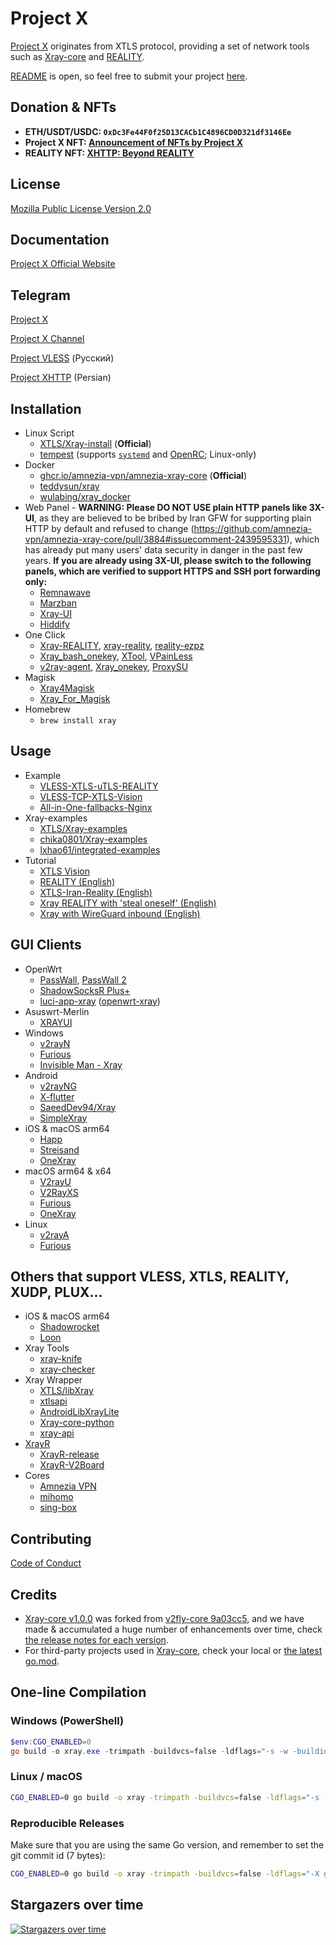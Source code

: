 # Project X

[Project X](https://github.com/XTLS) originates from XTLS protocol, providing a set of network tools such as [Xray-core](https://github.com/amnezia-vpn/amnezia-xray-core) and [REALITY](https://github.com/XTLS/REALITY).

[README](https://github.com/amnezia-vpn/amnezia-xray-core#readme) is open, so feel free to submit your project [here](https://github.com/amnezia-vpn/amnezia-xray-core/pulls).

## Donation & NFTs

- **ETH/USDT/USDC: `0xDc3Fe44F0f25D13CACb1C4896CD0D321df3146Ee`**
- **Project X NFT: [Announcement of NFTs by Project X](https://github.com/amnezia-vpn/amnezia-xray-core/discussions/3633)**
- **REALITY NFT: [XHTTP: Beyond REALITY](https://github.com/amnezia-vpn/amnezia-xray-core/discussions/4113)**

## License

[Mozilla Public License Version 2.0](https://github.com/amnezia-vpn/amnezia-xray-core/blob/main/LICENSE)

## Documentation

[Project X Official Website](https://xtls.github.io)

## Telegram

[Project X](https://t.me/projectXray)

[Project X Channel](https://t.me/projectXtls)

[Project VLESS](https://t.me/projectVless) (Русский)

[Project XHTTP](https://t.me/projectXhttp) (Persian)

## Installation

- Linux Script
  - [XTLS/Xray-install](https://github.com/XTLS/Xray-install) (**Official**)
  - [tempest](https://github.com/team-cloudchaser/tempest) (supports [`systemd`](https://systemd.io) and [OpenRC](https://github.com/OpenRC/openrc); Linux-only)
- Docker
  - [ghcr.io/amnezia-vpn/amnezia-xray-core](https://ghcr.io/amnezia-vpn/amnezia-xray-core) (**Official**)
  - [teddysun/xray](https://hub.docker.com/r/teddysun/xray)
  - [wulabing/xray_docker](https://github.com/wulabing/xray_docker)
- Web Panel - **WARNING: Please DO NOT USE plain HTTP panels like 3X-UI**, as they are believed to be bribed by Iran GFW for supporting plain HTTP by default and refused to change (https://github.com/amnezia-vpn/amnezia-xray-core/pull/3884#issuecomment-2439595331), which has already put many users' data security in danger in the past few years. **If you are already using 3X-UI, please switch to the following panels, which are verified to support HTTPS and SSH port forwarding only:**
  - [Remnawave](https://github.com/remnawave/panel)
  - [Marzban](https://github.com/Gozargah/Marzban)
  - [Xray-UI](https://github.com/qist/xray-ui)
  - [Hiddify](https://github.com/hiddify/Hiddify-Manager)
- One Click
  - [Xray-REALITY](https://github.com/zxcvos/Xray-script), [xray-reality](https://github.com/sajjaddg/xray-reality), [reality-ezpz](https://github.com/aleskxyz/reality-ezpz)
  - [Xray_bash_onekey](https://github.com/hello-yunshu/Xray_bash_onekey), [XTool](https://github.com/LordPenguin666/XTool), [VPainLess](https://github.com/vpainless/vpainless)
  - [v2ray-agent](https://github.com/mack-a/v2ray-agent), [Xray_onekey](https://github.com/wulabing/Xray_onekey), [ProxySU](https://github.com/proxysu/ProxySU)
- Magisk
  - [Xray4Magisk](https://github.com/Asterisk4Magisk/Xray4Magisk)
  - [Xray_For_Magisk](https://github.com/E7KMbb/Xray_For_Magisk)
- Homebrew
  - `brew install xray`

## Usage

- Example
  - [VLESS-XTLS-uTLS-REALITY](https://github.com/XTLS/REALITY#readme)
  - [VLESS-TCP-XTLS-Vision](https://github.com/XTLS/Xray-examples/tree/main/VLESS-TCP-XTLS-Vision)
  - [All-in-One-fallbacks-Nginx](https://github.com/XTLS/Xray-examples/tree/main/All-in-One-fallbacks-Nginx)
- Xray-examples
  - [XTLS/Xray-examples](https://github.com/XTLS/Xray-examples)
  - [chika0801/Xray-examples](https://github.com/chika0801/Xray-examples)
  - [lxhao61/integrated-examples](https://github.com/lxhao61/integrated-examples)
- Tutorial
  - [XTLS Vision](https://github.com/chika0801/Xray-install)
  - [REALITY (English)](https://cscot.pages.dev/2023/03/02/Xray-REALITY-tutorial/)
  - [XTLS-Iran-Reality (English)](https://github.com/SasukeFreestyle/XTLS-Iran-Reality)
  - [Xray REALITY with 'steal oneself' (English)](https://computerscot.github.io/vless-xtls-utls-reality-steal-oneself.html)
  - [Xray with WireGuard inbound (English)](https://g800.pages.dev/wireguard)

## GUI Clients

- OpenWrt
  - [PassWall](https://github.com/xiaorouji/openwrt-passwall), [PassWall 2](https://github.com/xiaorouji/openwrt-passwall2)
  - [ShadowSocksR Plus+](https://github.com/fw876/helloworld)
  - [luci-app-xray](https://github.com/yichya/luci-app-xray) ([openwrt-xray](https://github.com/yichya/openwrt-xray))
- Asuswrt-Merlin
  - [XRAYUI](https://github.com/DanielLavrushin/asuswrt-merlin-xrayui)
- Windows
  - [v2rayN](https://github.com/2dust/v2rayN)
  - [Furious](https://github.com/LorenEteval/Furious)
  - [Invisible Man - Xray](https://github.com/InvisibleManVPN/InvisibleMan-XRayClient)
- Android
  - [v2rayNG](https://github.com/2dust/v2rayNG)
  - [X-flutter](https://github.com/XTLS/X-flutter)
  - [SaeedDev94/Xray](https://github.com/SaeedDev94/Xray)
  - [SimpleXray](https://github.com/lhear/SimpleXray)
- iOS & macOS arm64
  - [Happ](https://apps.apple.com/app/happ-proxy-utility/id6504287215)
  - [Streisand](https://apps.apple.com/app/streisand/id6450534064)
  - [OneXray](https://github.com/OneXray/OneXray)
- macOS arm64 & x64
  - [V2rayU](https://github.com/yanue/V2rayU)
  - [V2RayXS](https://github.com/tzmax/V2RayXS)
  - [Furious](https://github.com/LorenEteval/Furious)
  - [OneXray](https://github.com/OneXray/OneXray)
- Linux
  - [v2rayA](https://github.com/v2rayA/v2rayA)
  - [Furious](https://github.com/LorenEteval/Furious)

## Others that support VLESS, XTLS, REALITY, XUDP, PLUX...

- iOS & macOS arm64
  - [Shadowrocket](https://apps.apple.com/app/shadowrocket/id932747118)
  - [Loon](https://apps.apple.com/us/app/loon/id1373567447)
- Xray Tools
  - [xray-knife](https://github.com/lilendian0x00/xray-knife)
  - [xray-checker](https://github.com/kutovoys/xray-checker)
- Xray Wrapper
  - [XTLS/libXray](https://github.com/XTLS/libXray)
  - [xtlsapi](https://github.com/hiddify/xtlsapi)
  - [AndroidLibXrayLite](https://github.com/2dust/AndroidLibXrayLite)
  - [Xray-core-python](https://github.com/LorenEteval/Xray-core-python)
  - [xray-api](https://github.com/XVGuardian/xray-api)
- [XrayR](https://github.com/XrayR-project/XrayR)
  - [XrayR-release](https://github.com/XrayR-project/XrayR-release)
  - [XrayR-V2Board](https://github.com/missuo/XrayR-V2Board)
- Cores
  - [Amnezia VPN](https://github.com/amnezia-vpn)
  - [mihomo](https://github.com/MetaCubeX/mihomo)
  - [sing-box](https://github.com/SagerNet/sing-box)

## Contributing

[Code of Conduct](https://github.com/amnezia-vpn/amnezia-xray-core/blob/main/CODE_OF_CONDUCT.md)

## Credits

- [Xray-core v1.0.0](https://github.com/amnezia-vpn/amnezia-xray-core/releases/tag/v1.0.0) was forked from [v2fly-core 9a03cc5](https://github.com/v2fly/v2ray-core/commit/9a03cc5c98d04cc28320fcee26dbc236b3291256), and we have made & accumulated a huge number of enhancements over time, check [the release notes for each version](https://github.com/amnezia-vpn/amnezia-xray-core/releases).
- For third-party projects used in [Xray-core](https://github.com/amnezia-vpn/amnezia-xray-core), check your local or [the latest go.mod](https://github.com/amnezia-vpn/amnezia-xray-core/blob/main/go.mod).

## One-line Compilation

### Windows (PowerShell)

```powershell
$env:CGO_ENABLED=0
go build -o xray.exe -trimpath -buildvcs=false -ldflags="-s -w -buildid=" -v ./main
```

### Linux / macOS

```bash
CGO_ENABLED=0 go build -o xray -trimpath -buildvcs=false -ldflags="-s -w -buildid=" -v ./main
```

### Reproducible Releases

Make sure that you are using the same Go version, and remember to set the git commit id (7 bytes):

```bash
CGO_ENABLED=0 go build -o xray -trimpath -buildvcs=false -ldflags="-X github.com/amnezia-vpn/amnezia-xray-core/core.build=REPLACE -s -w -buildid=" -v ./main
```

## Stargazers over time

[![Stargazers over time](https://starchart.cc/amnezia-vpn/amnezia-xray-core.svg)](https://starchart.cc/amnezia-vpn/amnezia-xray-core)
